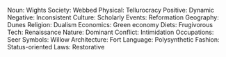 Noun: Wights
Society: Webbed
Physical: Tellurocracy
Positive: Dynamic
Negative: Inconsistent
Culture: Scholarly
Events: Reformation
Geography: Dunes
Religion: Dualism
Economics: Green economy
Diets: Frugivorous
Tech: Renaissance
Nature: Dominant
Conflict: Intimidation
Occupations: Seer
Symbols: Willow
Architecture: Fort
Language: Polysynthetic
Fashion: Status-oriented
Laws: Restorative